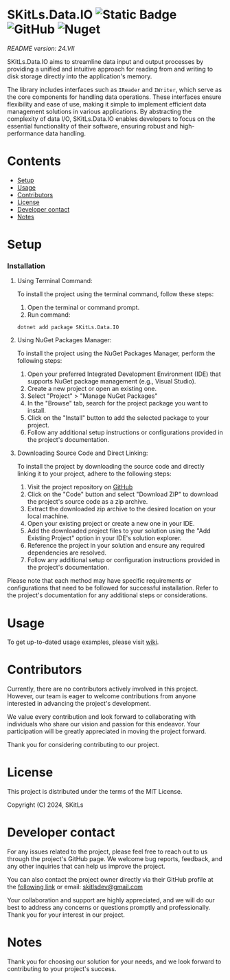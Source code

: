 ﻿# SKitLs.Data.IO ![Static Badge](https://img.shields.io/badge/Follow%20GitHub%20-%20black?logo=github&link=https%3A%2F%2Fgithub.com%2FSKitLs-Dev%2FSKitLs.Data.IO.git) ![GitHub](https://img.shields.io/github/license/SKitLs-Dev/SKitLs.Data.IO) ![Nuget](https://img.shields.io/nuget/v/SKitLs.Data.IO)

_README version: 24.VII_

SKitLs.Data.IO aims to streamline data input and output processes by providing a unified and intuitive approach for reading from and writing to disk storage directly into the application's memory.

The library includes interfaces such as `IReader` and `IWriter`, which serve as the core components for handling data operations.
These interfaces ensure flexibility and ease of use, making it simple to implement efficient data management solutions in various applications.
By abstracting the complexity of data I/O, SKitLs.Data.IO enables developers to focus on the essential functionality of their software, ensuring robust and high-performance data handling.

# Contents
* [Setup](#Setup)
* [Usage](#Usage)
* [Contributors](#Contributors)
* [License](#License)
* [Developer contact](#Developer-contact)
* [Notes](#Notes)

# Setup

### Installation

1. Using Terminal Command:
    
    To install the project using the terminal command, follow these steps:

    1. Open the terminal or command prompt.
    2. Run command:
    
    ```
    dotnet add package SKitLs.Data.IO
    ```

2. Using NuGet Packages Manager:

    To install the project using the NuGet Packages Manager, perform the following steps:

    1. Open your preferred Integrated Development Environment (IDE) that supports NuGet package management (e.g., Visual Studio).
    2. Create a new project or open an existing one.
    3. Select "Project" > "Manage NuGet Packages"
    4. In the "Browse" tab, search for the project package you want to install.
    5. Click on the "Install" button to add the selected package to your project.
    5. Follow any additional setup instructions or configurations provided in the project's documentation.

3. Downloading Source Code and Direct Linking:

    To install the project by downloading the source code and directly linking it to your project, adhere to the following steps:

    1. Visit the project repository on [GitHub](https://github.com/SKitLs-dev/SKitLs.Data.IO)
    2. Click on the "Code" button and select "Download ZIP" to download the project's source code as a zip archive.
    3. Extract the downloaded zip archive to the desired location on your local machine.
    4. Open your existing project or create a new one in your IDE.
    5. Add the downloaded project files to your solution using the "Add Existing Project" option in your IDE's solution explorer.
    6. Reference the project in your solution and ensure any required dependencies are resolved.
    7. Follow any additional setup or configuration instructions provided in the project's documentation.

Please note that each method may have specific requirements or configurations that need to be followed for successful installation.
Refer to the project's documentation for any additional steps or considerations.


# Usage

To get up-to-dated usage examples, please visit [wiki](https://github.com/SKitLs-dev/SKitLs.Data.IO/wiki).


# Contributors

Currently, there are no contributors actively involved in this project.
However, our team is eager to welcome contributions from anyone interested in advancing the project's development.

We value every contribution and look forward to collaborating with individuals who share our vision and passion for this endeavor.
Your participation will be greatly appreciated in moving the project forward.

Thank you for considering contributing to our project.


# License

This project is distributed under the terms of the MIT License.

Copyright (C) 2024, SKitLs


# Developer contact

For any issues related to the project, please feel free to reach out to us through the project's GitHub page.
We welcome bug reports, feedback, and any other inquiries that can help us improve the project.

You can also contact the project owner directly via their GitHub profile at the [following link](https://github.com/SKitLs-dev) or email: skitlsdev@gmail.com

Your collaboration and support are highly appreciated, and we will do our best to address any concerns or questions promptly and professionally.
Thank you for your interest in our project.


# Notes

Thank you for choosing our solution for your needs, and we look forward to contributing to your project's success.
